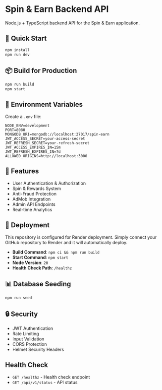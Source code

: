 # Spin & Earn Backend API

Node.js + TypeScript backend API for the Spin & Earn application.

## 🚀 Quick Start

```bash
npm install
npm run dev
```

## 📦 Build for Production

```bash
npm run build
npm start
```

## 🔧 Environment Variables

Create a `.env` file:

```
NODE_ENV=development
PORT=8080
MONGODB_URI=mongodb://localhost:27017/spin-earn
JWT_ACCESS_SECRET=your-access-secret
JWT_REFRESH_SECRET=your-refresh-secret
JWT_ACCESS_EXPIRES_IN=15m
JWT_REFRESH_EXPIRES_IN=7d
ALLOWED_ORIGINS=http://localhost:3000
```

## 🎯 Features

- User Authentication & Authorization
- Spin & Rewards System
- Anti-Fraud Protection
- AdMob Integration
- Admin API Endpoints
- Real-time Analytics

## 🚀 Deployment

This repository is configured for Render deployment. Simply connect your GitHub repository to Render and it will automatically deploy.

- **Build Command**: `npm ci && npm run build`
- **Start Command**: `npm start`
- **Node Version**: `20`
- **Health Check Path**: `/healthz`

## 📊 Database Seeding

```bash
npm run seed
```

## 🔒 Security

- JWT Authentication
- Rate Limiting
- Input Validation
- CORS Protection
- Helmet Security Headers

## Health Check

- `GET /healthz` - Health check endpoint
- `GET /api/v1/status` - API status
